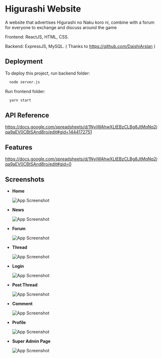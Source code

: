 
# Higurashi Website

A website that advertises Higurashi no Naku koro ni, combine with a forum for everyone to exchange and discuss around the game

Frontend: ReactJS, HTML, CSS.

Backend: ExpressJS, MySQL. ( Thanks to https://github.com/DaishiArslan )



## Deployment

To deploy this project, run backend folder:

```bash
  node server.js
```

Run frontend folder:
```bash
  yarn start
```
## API Reference
https://docs.google.com/spreadsheets/d/1NyiWAhwXLtEBzCLBg8JtMqNq2jqa9aEV0CBtSAnd8ro/edit#gid=1444172751



## Features

https://docs.google.com/spreadsheets/d/1NyiWAhwXLtEBzCLBg8JtMqNq2jqa9aEV0CBtSAnd8ro/edit#gid=0

## Screenshots

- **Home**

    ![App Screenshot](https://lh3.googleusercontent.com/njUvH3cxdlJWH-lY-PRSYWXF2_2GGYEtd4BYxQWMTM5jNyla4qtvUSJMyWHDKetwjKvar6r94y5oyL1FuKSwJAEwH7bkOkyVeKVB76qx4JrR_Sjw0vDB-4ReGs0aUzQLxKjWxHbJFN6L0UQzKdA3Uo1jzGiK44ZwIPRIcBaAUBZSxnvGYaESqvlow0oZK9tS0Tuc0ECvDXruPN3JjxicD8zAcmWkTrX83YiQnPK0nT_pyjuI7erxpOCUp_yqYwjd-1uiPn7xIDBBk55KWPjIur1YA2KkyGblJEC0HMadVyReU8FylIqItxcYWM1Ch7dGSXyIiXzeuwwG1mBxHqDMwx0wJojYyVYg6PCHWzdu43K2qfd1jLX8gO4_6bOFMP9MxtLdp0OwtxSMwjI4k_v5Oyy71viXjskbcFo29edgpigLVkOMC0EY6zqvyOd1LcD2jZx5MJXqtyVZTltU-IhA-C0EHMOB7_LSsPWAQzUVVtp3AqMttvn-GtrHyheRypZ8EvKRE_ELBpuXdKZKKS6yELBXhepPd0PW27Ti-r1wdF8IGknK_fT3zMLrfwGvjZb_AUvjlIm9S3FMS0sVw7-uDUG0QYm_FUw-PTSocyY9_g-MYPXSoTom-TTIzi4C8hLVrTgngRUm6VnCEw4U8_XNHTuK-aIMDwmJtc8VJbRHf6aq19kCabw4D4zKN1zekvs8aItsQrxDp3NoqQ2UNY9Dr8VRLCkb_c9ZSc0d7PQcNYHSntgThqK2nVYUw0iBgzNTatXpIu7QiiBcR2y7W4YFoTrQjmCFKWmu2WeXmibEAOgKJ3RC85ScouZp1I3ZYvUb3J9muZA907Vru0Bh4FdjC1bMWlx8NwDk9dO_l1pC6zTZfxFoI1lbk_QKFN3IA_Cgo_7kpvi2TZUogn6Aj-pg13wLfydicJgpBT1aMdeclPlGrri5dBBGA2oK12hJo8Q6karjVeMgVC9MxptL4eUm2pE98AYwJaJVspt5O9HDlqStjZEjhuQ63vG_cIb373ELpUwbPaAALH7Ik2nblvYQ_A3I42DRfQ=w1895-h1007-no?authuser=0)

- **News**

    ![App Screenshot](https://lh3.googleusercontent.com/YlrKJhwjLqrGNEQRSE-0vtWvBvqso_943a6iJfakhxeHHn14y_DPDUqClZ8pIJuQjlWb5ATnE6dB50V06nrb2-WjZNwfbM5vSnUQfXisAqyxZvOvLuWCCX2oUSWUMU4IvJ6m6Wr0hDH9se5uuL8mV4JmZmPyVxEbrYdbttF4g8cAY-24b_vaEO18sAbBiPOyPvxuJF8asAyU1OKYHT2gewM3pPyBEQJQgEYzyyKK9T1VRM5rhFZUKjYNZ5obofIMaJ2RMgQi7OekPZzdQe8-UCWjtL3MIqQAJKYVb_kOYDDf-wV0x1YXndET_2RDZqSSsyHyXcLeBb-_K68pqHnYc2HqvZCnOtNr8dTrhgkb7jlRbUxVH2eA6ez5lamFBvtIHyprtzybpN-HUNXM3kYQnd52DbFWOmfFdL1w3NPOIjdE4bVkD2j1eh7RORkWcWIkyKNAt2pybCpIRVU892NaqiK5-UNLbZ8Af7elZEdCl_oe99nWyxc2Ihw-sG_aBdBdOQbGeCd7EveePIsnojbSQ5j9jC91Jp1Ggrv5ULpSucDLBjbLjm3SP0N9-J_omMLwpXW02AE7vcSHvCuKMN-3_cSqzFiXrPXErLpgIhZgZhbtOSsduSYi8vBnEg0XU9JIDam3MJ2iGigCCOhsqBYyLagzWnqAQuCV51AlCsMNB5Dgitg02OVN-DuRRznx5tow7i-1nzdvmc83ekzuGV7-2AeWi6-Pqzov1LPZNMiopO7aOpHBXx44I76bXr-Pj5Ne3Rv8QSwMmkqVaAtngEzI305wPSaP2dZvJH36a_EnYefnh4B56fUoG6p7IRiOld4CV3kX8I7eFhwBLdT0z2V6zu4uP3zMwqUUkBI5feOzFUOnvJVR14efxEOEL2AiNkYac1RnM1nVkAAY6lWRzjFY3ors3whBhw70nC2BnG8xOYKK-XeXt4db287C35A-lsdWG5NSUyWjFF21MD3dl2osYKbKAxKaQA19NOXED67ki8NM1ozZZ4w1vaz0NLsZxs-XO9hUHxHvGFGnU3MHEK1WN36wb6qKTA=w1916-h1007-no?authuser=0)

- **Forum**

    ![App Screenshot](https://lh3.googleusercontent.com/mPW8IMRYsRsnONlExjVsPIpLJ-DFz9x-2jJrS9Nl7RHlgQODPTQuYBHNMFXwvTqypr_zPWe9LjcI7NEkavSR2AD5x44kssrMmI_qJXY2ed2ZyQPN4Y63M6HXsKyKDgMpv6gibcGFsXFl7v0jNSffD35YmVNmTrswQHxGPlMdoZLpoDVkMMVTFSorMgHGW-8mj6Jl74o6TAoGmR1W8DOSUtyWRYTiHBxfP_BniyWxz8AMxGbPf2aOPf1VSd6euv5LIe3HjlAO55BAawCooOcVMKUeKsGizTNccISN-0XUqAasgB_AKpEvkXfh_bMr0O6gj0jMmsW2N0Sa4wQywvSgFlaANwdl5weIKRE1h64yajyvOkOTrxxsuU7Me_UB8Kypp9FSJx0MAUapmga0weSTsLSH0QDXRjfq_1r7Fv_Nww8cIWsKqen2yzyKzJ_Wzkd2AE-l0PfCgQZnExkUqZ0vNV7iIdJxiXwkm7n2mueNxWtCf_RWg5Ckkeu-Zvnj5ARG5nGKgyIyig1L7Tpag5ZqPoZvA8QWYM1AxyCQCbv_KwTGpb4MAdM8QXP7sDyVuKJ_HqpiYhPIjY-FjcrLSmkDvr50fcluSWt9aS63CLb8OOLVuN6AkBv5laHW_8Vt9XSVzNRmMdRAA2ksFJsWpN85Qc-8DDcTNp1hU8JVYAMqsUU3ts5xNfUWLKArpds_zJ33kdsSyVw-Zg5ZBlhAKKR2fqotVbV7m6D7CbcX__LT3HKgG6f1ovtXlG6zgBZci8vcUc4wUTtcyLm3ni-CS1Xa4aOwlBKD6jhCph6MiSv9BTcBCoM_K8hhyzrPCZKFvLLa5A1B3e_UMupIBNMK0vj8zO5D41CJ3fwlBUW5K-LHWQCRQ0L7mfXpAcKekOMZC5zTo4lsdsqdSw0fbfHeg895SB09OSHUmXBUHwLW2GeFosZGppZfrAN4aSXKlZwqMZlx4eKSyXVhYTwq8TebYUcvTxwdtlqqPg2tg_qqHgF-IHrqcmUhYrlIQdpDiw-IBIfVN6Sy9Jl5sT9hg5BXt9GhaCsTQ5r-xg=w1898-h1006-no?authuser=0)

- **Thread**

    ![App Screenshot](https://lh3.googleusercontent.com/fA-a4xHuGdTgA70tYnKOO4bKyuqeH88wBNA32ckS1zzpZ6XyYXu0ijhAjYtstm7KlUB7-Z0iWIldnsaPCPGSIvnW7o2AaRlyHeT4NYb4w9GJqN_lCqWlmQyI0WN6vZEqNRig2MO16F4eapnK06wUklqY5oOaTulN1GyhiVtXv4sknvB3zGJgyuywzUUou1rKqN8nmerKbx3HkVYehnZGh4v_Ckzg6rFWmgfDOVP9TWaYUcDnT9omhF847NJMIcHADHQhoyMwRIS-_6mTcLTKHgEWP41I2B3kfIvpDBueuOY7MAfna-ETxYpbfpGEku1dsAAcVpeG_DXSCM5Rd1IVBXEfB_EHh1HhWkTNaUGsuc5lTwsQgJNVPGc4DElswJalDZ4jgOvArYh6PSY9tafb5zJzfLKhqeMCk7LmReRGFuRrVKwL2U2NZ5L0PvJYzv-B-9y9Rs2Fo0subv_IfVSDZYLhWbuqFSTCwfIRf9Nyr7CSQLM7ooGr3FqndKyVzbcbbHb0st8uwc2XAP2yevm-YNHNsEHRjnzM97RCNtM_yKNV6NCEeLORsIWsrIvEOlGi5wrbX_MsoA5tYaje7cLklqIYl2IOmhh1-v7vwg1Zz55sdu4kIZceuQeYHEPuAJF8FEWN7Zn0rgvCqtK24U1ktW4xbgUzwt2_H6_m6Y_BGec7CBXFXlaSuRB5kDgUUMf0HCblifWxYad6YxGzDH9SaNtZsASKuSNw9K9p6ZVPXtwmc6mX8sPV42_AuVVtx9QKUqIvxQc2sXr2UuyuKH8JmumB8KcVTL2u7OK1f-4nzav2uoJwUYIRgZtxJZy94Aig-cgBhNb-z220Ra9wEytQnrYsIPgBBaemDT3d_D3XiVIgmIREWW-MebzVBXwCqAkqm8MxA9ryV0Say-GrTkInAcNGuINkxL6zuVLi39a-H1EOyAY8K_mZuMmF_sQP8wXC9Y24mqHJW9tt6qWpD67U-DDRV7TVAB1K1H4IyZRBxwwF2GW3-a9keMOAa6Ydi4CrIlHG3Djz9krzNH8MunqNSU0kCi_ILg=w1901-h1007-no?authuser=0)

- **Login**

     ![App Screenshot](https://lh3.googleusercontent.com/OQG_8SSldsltboIp37nvmOBJCVO48ofeSzBmbFThuC-g_XixHSgQEd5jI5CPhVCkHe71WWs1a7HUxBqS5997k5Mcwk-qxRWvDVfh72LdrG4KAH1cPcoTZrgTh4uoT7wdEuBo5tix-YncPW2qNf5Bs2kgXTBy1CQE90N8IR5AlFTi-_SFAjcGhCxemtSMO4yhC_9qrMmIAebeYdfbgJlCkZXa8LAKpCA3r1m87l7bceWWtO1vlvdmLadtivBbRdxWPHb2CAlOXLBLRuoJU0AtVfnQ2363YmbeBzplHCPOVActAPoTiQp2Y_ZHvdG1oxcRBq8JH-SPq3uqW9gs-rtIz2UM7zflE66ZL-tvAKsyugo6XD8UeGJ0XQ9tp0NWcEaK3L56ZjLFQs-5QShkxp3sZKBtg9j9Kd95OvZFbPopbotqSsKbOKdEndxXL7iUOInsY1qkS4u7qoiDbpazken8sSQwb4NLk5gtxmKNaw1FPEowFjgEE6NjwxH8TaBhEcMJIIkuzlk5vZhpyFbT75F-ouSKR8v-GlBH5Rwv6NfEZ034wWxGghb5aAgIw4IPexiR9aSLJMKbuvgQSJS14OIB0tO6ChssK5U3R8bfN9OXqEDztcaCP_bBuCx2nXsk-UGf9MBNp8h3UBTtB37n-W-hU-TWqWf9xkzto6yDIXB7HsFwNgjj3YfWx3hUp8EMrru_WMmgY9f1W22UunVuRRKsagNjh2LCpehpXRkAAtSUb_Wd7rwRzY6xg-S7xrQYKXt2Brb5FJtZmjgFD12_AZPt6CmFlxgbJGRYUdIH-D8CtrBgKeldwy7TSyVvpmZflru1xxf3lxADpNOb7A4vRIR0wI6rFWSDuXu8zoDCizEIX9caQ4Ov0UfhUY-vdUsQBx-Qya-IOWBLG3PtXGjgC03ixtPc5PwoFYAqb2CNRR71qZDImrTqH6RTkHEffdXyUohzAWiTc2OhfHzb0mjuLHXKOgknDLR6iYE5LHDYDZa9apzA5RuKzuRqIIodEgBCkmH7XpGrTQnHIq5-mUkSZl6v32q58crTiQ=w1917-h993-no?authuser=0)

- **Post Thread**

    ![App Screenshot](https://lh3.googleusercontent.com/8NV4XxbQHjmYJ0WuqnH4B9nnK2OW6ACt_9D4hNYf9ON40ZYGAM3XALPgrUeXu2EXiKslKd-COy55MG7crhHRgoXJMG_MHhu0Qt-M5TEaBVDI8WgLaC7tBS-ErxTevcnOEtIm_9NGGWswI-HszDXQDgNt12mnEf6kKsvtaAijFF5dHSm4WH5iIy6wWN-Cn-P4O8QrHRAkNSWx0SwMfWAEJDdZGhtuPZ3gEe-ClxEBzA4rMXG6wKLm3zZrHfFWODRuq0pTeVf_khyVUe6aEZKFRp-xxRZsGaAMU7iG52SjindbTC7gxQVlrGA30hQYNkJsABVXo9ujh3-0jmHuMVU8E2KJaDOdoHqLDekrt-pYNYP2tFk6qutdLcoj4NJldmiRLyd7qSCbVkWMIwMzLHqyLup5ZYLAo5NMgPZi6kB_FvbCmfXMf1utXk0lM0HbXV_bU-FasZFk5L3mbdS-jAqFZ6NVFrZ6SgHu-4-uW0fSJu8g5jWiaGV6-uWDo_HHzODoV8qkpFyn5zQDSetk1cHi3xIowQ4xjNSplt2MYjser4moxrMjjSBZ8N1oZebft01xy6HG0gkOXUVC9pR8z_G452EZLX8Hwwf_NEWMaedh53R58qf_yAlGD85HfcZjXBshQP4CEFuCE2-B_lX8pd3f3muIGSb4BFEeT296j4UATqRf20n5QNmm4IlkYHyRBLDTYcppEr21PorCuwkvzY81qoD3zRkqP1jcMh04dGDX84rT3wGMH6ieOKbWoh2SSRdYtdcIYLtJ_dsULzfu6M1bus8-UN7xLfx3NDswLk0uG5HK0t90EnF_Xx0-d2--FXXZRe4N4L2oDLtWck8gsOigPy-wUPsxwEYQqa15eacyI3TDhA-LWFHJ1tyPlJi6EL-Lbi4rKyiSbM-u8_cZLWax0nCIKCKwQGkWvX_ViTIBBTOegCReg2RsCf5qU5f765qEg9Stk1nbRRkHrddzDmxkaQhTKAd7CzNHxCqJYXhHazCZufjfVeifNXn2fn6W6mtZ8i-kkt5w1vxsYR_P-mJJxCR_Yr46tg=w1917-h1005-no?authuser=0)

- **Comment**

    ![App Screenshot](https://lh3.googleusercontent.com/uEjdTSGdLZ-OZe_jfTij_PRE1VVa3KptA8ryGSqa3ohjcFHgeNFLKhOKXOeLOX2QbC__UvlDELcgujUifV1RwU-r2LHxxynfXW1X1e5YT67p00HasHlZG7mErUD2mtx_N7PVM1wV4TSOZSWXl7XlJwtjJ71GMP2KZqHLXwo66cyII4GxlToyhdzpR0kL6yLhXuSKwf5BCaCShJuSEcCOXNSGdfw-fH8FcLsh31QfyKzBlpfssErTAdHAI8p1rkb70LzcmzEbngEovHYwiGm0Ncq784oNP7CD1Bz8KIiK1ZSNhsAdZ5QzmFjsD6EYTiCYVpV7wTqef8xfq3EryEIxy7cBrj7JB10xDyg5AjbonQsFF_PuQHbTEyxyIz3qj5ZVowchNOGMCuP0COabUUXgIXoDpkx7JDwKDF1LWxlj65hr1cFu86w3pAWdY7qGLU8b8W3glCOyahku5gvGy-Y06NtWmImYCUwzlf6Cw0iqr7CR_SW8_er2m3uBq8CRYq1becDdnjGF2aMHulkrD2p0m_JxnD6wlJ5Dk790M7jB7wEboWSV3rVc52k4SiTm3nhnr3LMmT0qO5VZR4bYTYGxLwoFEWCFUtxLDAh40YJRTiQTF7lCwlbWIEWuvCHa0atfSVZpm61qTVf4iZlTsu_RRnEEB_dEAft-yN03yoRCpxbRZ7UG8PTjBD6wPyilaKqzG1JbPpLJbRiGiwWukTR0IIlIiOB5L7km6nehHAA4NZBz_Jns2q1gYEJ1JvLsSkdSMHBcI78oV-WJ5rglG4rzS4astOQvv2xpPPVGpEHd6pUMvz0DM-DXcZ6R0YZs_KbgPfUsW4OLiX2GmerA23SPuDOA56Az8MgLlbr43k7mIKqZM8xIQENZt3RTsd5nUnhme9RfT_p6GYe3pQ5M53ViY-tzkXR_S8o3puOigqd-4K7FoSM7oLjnAH76dNzIZHde_OhrkZXK5ew23n6WUoUHkhWsq3cGw6rpL7i-decXLWjXROY7kCi3MgpbyIVJ3QNUV4HqZ1VvPDpNVRilU7vFQpUPcB_QpQ=w1894-h1007-no?authuser=0)

- **Profile**

    ![App Screenshot](https://lh3.googleusercontent.com/FuHOY2oRB7ac4wjsm0qCbyHgtl5dAOwn63Rflh0G7G3P_yGDJxvGTp6trPQ8A5aVdp8wLHMUzsQYSmAB3Hi1sNwqgSaA8z07bww7Xgx6zcNukQhUfMv4Kh8SBe4ZRjiWNH2iLz58BsRB2jvRY1PssvwdJJA3aSrh3I2ZRUrz4SbXTPCAj7OGqBvGvd0gkwm3vCePTMWm30JREXaCeQgirxWHAsVEw82eWuDoyIfVCyPXpZg34I_xdAO5uAnfzSvdLr7E4XRSWykPCJBLARAlaRVbChmOiKo1_fncSEV1x_h4nERFsIflIvNb7mGiAaJUFJkvkdizyrXjavAO1M9Xr7vkMEJzQLdn61lBA9Sua9zfCrYoE4JCgYEAUDk5sgdzZifjDmUuLyiK5LIWNhi21coGsrgr80zBT1RjezJizz8uGxYux_RNsiNldgXfnXxrV49UGUdrBIduhe5miSj3GXazBIhs13OCEVlsqY0xPxb_QwnHO6mWxK3agLC3nB3b9vigVNZl9pYRwsmSvDJeHsJVcqUcm3O0nAYF58dCYaSyviSijZq2VIApvOP5c4tnJp8ekX_g94GNRY0BlVURRPzLpcxj5PYDKp2IVi7ZDnDKAOBAyilUsLwzkKh86EoCojEdBDXbJi_aAwHA0skdb-Mkm_JiBI70n21V75e2xWfsM2EmAda4hwKNnukfylIsrL1bjtogwu2Kn_SRiLvH1uJskGHfjlMQBSK9qFZn4WBUy6rEdNkxj8-77XJEPkz-2matqnw7iVTTAdtMILW805JUtGSKHFlTSwV53TsBXdRjTO4iDhdDqEHPzVcXspq0F8BtKaNf5rMVTpPeERMWXoPM7G0R01ENxkCROL6y8uJYpv8vqBC0QbnDHXAoNo2eeOmjmYs25wUI9Q-3HWOyIS3tcPVvAczaZOtlSVcbCBwHvOpHG6tPtlPgeiU9b0TQvgv0dLFM69zFJuym9kZARS-BpXL1Wb5v6cO1YqafwsVBhfLYmh6J0Nw4gjaU6woK8eidSLXZA2cWn6-pxjIdcH6oZiICiw=w1918-h1006-no?authuser=0)

- **Super Admin Page**

     ![App Screenshot](https://lh3.googleusercontent.com/3zG6Mi82obGcWsml8r8ukUQHthh9mX1n5n037K_M03dpCgiNffAbkeUGmCvRGkWyvc8LS3gXgoSb1NsBr9jgT7gYGcP1V1jyeKgS6w8I4AD9mGUfvVAC2kJYIuWBD-jvoDDcJMpWegvdL0SkVBT_0IGs0Pg31ewDY7Kps11aEVvasrDZjtkvTFBVjmUYgSJ2QX3xkuelVm8-Je41aUj56wAb4UicW7MRUwVlltBZbwo5SuWKOfOGpfKfry3tyEOpWWjO0w-W3qKCTZ-xvWUWsBSkKsch7CzcSRub25xONAmUCnr_LBkm4YboK_7KMh1G3Y4Pwdpu8JZpcRHnamk_ArmMR2sL6ieB6xcKYcMDncnNMvnDiiSkbeUENb_brP6ha7Bhzf-H2ijKeDe7RFFyow_jqNMSvxa3qxXquSoG6LdCkA0E9rcDv5RtHIOwXUx-Mk7VwVKgq4Pr54D2B2t40NcpNj6fi_jycWl7RHaEu8Y8jsy754qj_mVvVN5_tQSkbI1cL__ZJAHhZnzk1AOspMPseWPLAn3CF-34k031_AfLNagrZhzqEtTQ7kOJNDlWvEBuk1YdU9sI9jLFW2xwqAzpeiylTnCtOYW1etAPFBDANvpgToEz-ra5WZut3icmPDmDmEkT4IDDgpt-6A-hQ2zSkAJuXyshXgt1q1zMumS1YBqGYjtTdRAuaO7bM-P9trKBx-j5t4CLfBN_TBQVGLx5lhyhzhHqKCVOBNkjaxfPMP4qjLevKKmMlosr3Di9geTNw5Tpqt-fhFfY1znKrngHuvtr0k0gGJ8v77OaUHA0ZS5IHQuV1EruET5ykGJqL2hpELgr1egdMi1m0s7OuCNe8CT28ihoZv8LRwBxI8gt7545jIKJjUiwqX_nq__nXe44JlQdpJsAAPj4uYUSKV2Syf_vT_6X7uWA35VbZzp2G4wGanXeug4z1ppPCbcCDRkk0-4xEr82RhezG3S_frdbh7GOEf83N7434q7WCJCZNM1tzFcG54fzB9CysYa6EZpPRvib1RcGHZo4I-fiMAsOPLFfzQ=w1916-h1007-no?authuser=0)
